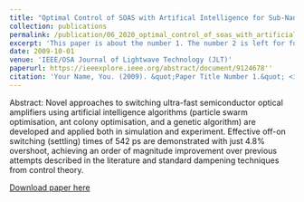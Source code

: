 ```yaml
---
title: "Optimal Control of SOAS with Artifical Intelligence for Sub-Nanosecond Optical Switching"
collection: publications
permalink: /publication/06_2020_optimal_control_of_soas_with_artificial_intelligence_for_sub_nanosecond_optical_switching_1.md
excerpt: 'This paper is about the number 1. The number 2 is left for future work.'
date: 2009-10-01
venue: 'IEEE/OSA Journal of Lightwave Technology (JLT)'
paperurl: https://ieeexplore.ieee.org/abstract/document/9124678''
citation: 'Your Name, You. (2009). &quot;Paper Title Number 1.&quot; <i>Journal 1</i>. 1(1).'
---
```

Abstract: Novel approaches to switching ultra-fast semiconductor optical amplifiers using artificial intelligence algorithms (particle swarm optimisation, ant colony optimisation, and a genetic algorithm) are developed and applied both in simulation and experiment. Effective off-on switching (settling) times of 542 ps are demonstrated with just 4.8% overshoot, achieving an order of magnitude improvement over previous attempts described in the literature and standard dampening techniques from control theory.

[Download paper here](http://cwfparsonson.github.io/files/06_2020_optimal_control_of_soas_with_artificial_intelligence_for_sub_nanosecond_optical_switching_1.pdf)

